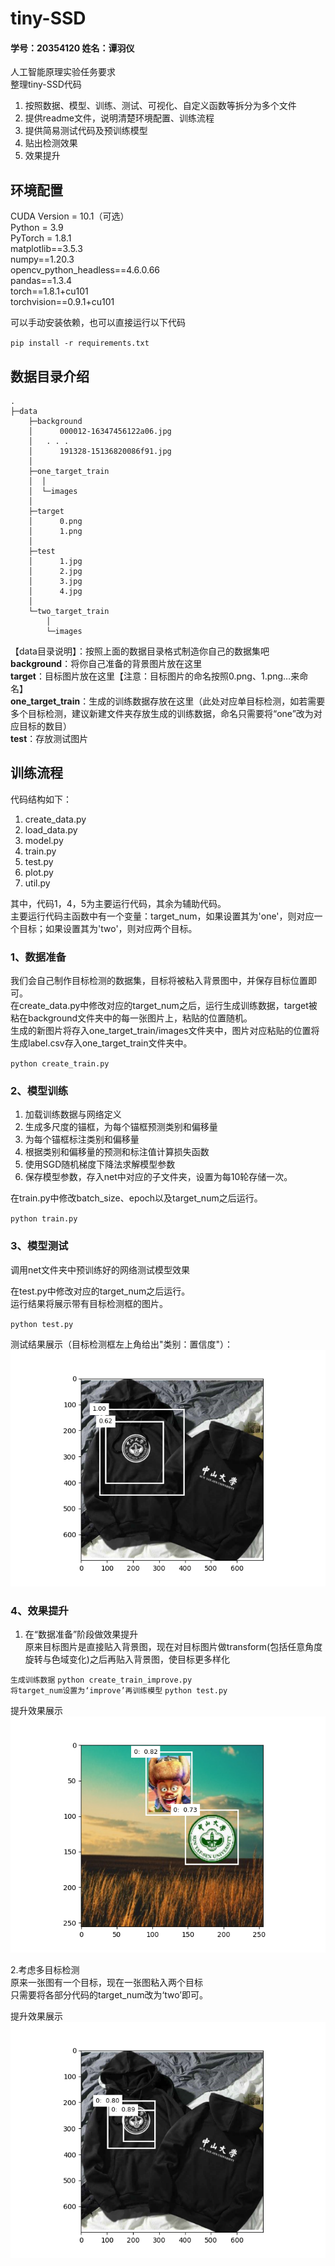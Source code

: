 # tiny-SSD
#### 学号：20354120   姓名：谭羽仪  
  
人工智能原理实验任务要求  
整理tiny-SSD代码  
1. 按照数据、模型、训练、测试、可视化、自定义函数等拆分为多个文件  
2. 提供readme文件，说明清楚环境配置、训练流程   
3. 提供简易测试代码及预训练模型   
4. 贴出检测效果  
5. 效果提升   
## 环境配置
CUDA Version = 10.1（可选）  
Python = 3.9  
PyTorch = 1.8.1  
matplotlib==3.5.3  
numpy==1.20.3  
opencv_python_headless==4.6.0.66  
pandas==1.3.4  
torch==1.8.1+cu101   
torchvision==0.9.1+cu101  
  
可以手动安装依赖，也可以直接运行以下代码   

`pip install -r requirements.txt`  
## 数据目录介绍  
```  
.
├─data
    ├─background
    │      000012-16347456122a06.jpg
    │	. . .
    │      191328-15136820086f91.jpg
    │      
    ├─one_target_train
    │  │  
    │  └─images
    │          
    ├─target
    │      0.png
    │      1.png
    │      
    ├─test
    │      1.jpg
    │      2.jpg
    │      3.jpg
    │      4.jpg
    │      
    └─two_target_train
        │  
        └─images  
```  
【data目录说明】：按照上面的数据目录格式制造你自己的数据集吧  
**background**：将你自己准备的背景图片放在这里  
**target**：目标图片放在这里【注意：目标图片的命名按照0.png、1.png…来命名】  
**one_target_train**：生成的训练数据存放在这里（此处对应单目标检测，如若需要多个目标检测，建议新建文件夹存放生成的训练数据，命名只需要将“one”改为对应目标的数目）  
**test**：存放测试图片    


  
  
## 训练流程  
代码结构如下：  
1. create_data.py
2. load_data.py  
3. model.py
4. train.py
5. test.py
6. plot.py
7. util.py
  
其中，代码1，4，5为主要运行代码，其余为辅助代码。  
主要运行代码主函数中有一个变量：target_num，如果设置其为'one'，则对应一个目标；如果设置其为'two'，则对应两个目标。
  

### 1、数据准备  
我们会自己制作目标检测的数据集，目标将被粘入背景图中，并保存目标位置即可。  
在create_data.py中修改对应的target_num之后，运行生成训练数据，target被粘在background文件夹中的每一张图片上，粘贴的位置随机。  
生成的新图片将存入one_target_train/images文件夹中，图片对应粘贴的位置将生成label.csv存入one_target_train文件夹中。    

`python create_train.py`   
  
### 2、模型训练  
1. 加载训练数据与网络定义
2. 生成多尺度的锚框，为每个锚框预测类别和偏移量
3. 为每个锚框标注类别和偏移量
4. 根据类别和偏移量的预测和标注值计算损失函数
5. 使用SGD随机梯度下降法求解模型参数
6. 保存模型参数，存入net中对应的子文件夹，设置为每10轮存储一次。  

在train.py中修改batch_size、epoch以及target_num之后运行。  


`python train.py`  
  
  
  
### 3、模型测试  
调用net文件夹中预训练好的网络测试模型效果  

在test.py中修改对应的target_num之后运行。  
运行结果将展示带有目标检测框的图片。  
  
`python test.py`  
  
测试结果展示（目标检测框左上角给出"类别：置信度"）：  
![image](https://github.com/magratry/tiny-SSD/blob/main/results/one_target.png?raw=true)  
  
### 4、效果提升  
1. 在“数据准备”阶段做效果提升  
原来目标图片是直接贴入背景图，现在对目标图片做transform(包括任意角度旋转与色域变化)之后再贴入背景图，使目标更多样化  
  
`生成训练数据`
`python create_train_improve.py`  
`将target_num设置为‘improve’再训练模型`  `python test.py`  
  
提升效果展示  
![image](https://github.com/magratry/tiny-SSD/blob/main/results/two_target.png?raw=true)  
  
2.考虑多目标检测  
原来一张图有一个目标，现在一张图粘入两个目标  
只需要将各部分代码的target_num改为‘two’即可。  
  
提升效果展示  
![image](https://github.com/magratry/tiny-SSD/blob/main/results/one_target_improve.png?raw=true)  


 








